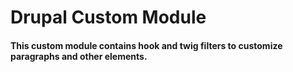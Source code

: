 # Drupal Custom Module

#### This custom module contains hook and twig filters to customize paragraphs and other elements.